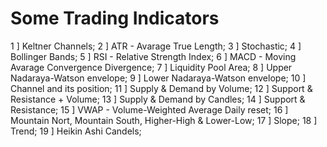 # Some Trading Indicators

1 ] Keltner Channels;
2 ] ATR - Avarage True Length;
3 ] Stochastic;
4 ] Bollinger Bands;
5 ] RSI - Relative Strength Index;
6 ] MACD - Moving Avarage Convergence Divergence;
7 ] Liquidity Pool Area;
8 ] Upper Nadaraya-Watson envelope;
9 ] Lower Nadaraya-Watson envelope;
10 ] Channel and its position;
11 ] Supply & Demand by Volume;
12 ] Support & Resistance + Volume;
13 ] Supply & Demand by Candles;
14 ] Support & Resistance;
15 ] VWAP - Volume-Weighted Average Daily reset;
16 ] Mountain Nort, Mountain South, Higher-High & Lower-Low;
17 ] Slope;
18 ] Trend;
19 ] Heikin Ashi Candels;

